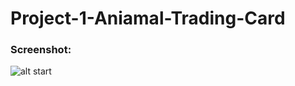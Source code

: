 # Project-1-Aniamal-Trading-Card
### Screenshot:
![alt start](https://github.com/Wurud/Project-3-Aniamal-Trading-Card/blob/master/Flamingo%20Card.jpg "Start Game page")
